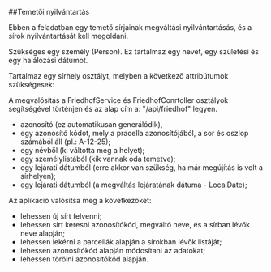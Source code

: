 ##Temetői nyilvántartás

Ebben a feladatban egy temető sírjainak megváltási nyilvántartásás, és a sírok nyilvántartását kell megoldani.

Szükséges egy személy (Person). Ez tartalmaz egy nevet, egy születési és egy halálozási dátumot.

Tartalmaz egy sírhely osztályt, melyben a következő attribútumok szükségesek:

A megvalósítás a FriedhofService és FriedhofConrtoller osztályok segítségével történjen és az alap cím a: "/api/friedhof" legyen.

- azonosító (ez automatikusan generálódik),
- egy azonosító kódot, mely a pracella azonosítójából, a sor és oszlop számából áll (pl.: A-12-25);
- egy névből (ki váltotta meg a helyet);
- egy személylistából (kik vannak oda temetve);
- egy lejárati dátumból (erre akkor van szükség, ha már megújítás is volt a sírhelyen); 
- egy lejárati dátumból (a megváltás lejáratának dátuma - LocalDate);

Az aplikáció valósítsa meg a következőket:
- lehessen új sírt felvenni;
- lehessen sírt keresni azonosítókód, megváltó neve, és a sírban lévők neve alapján;
- lehessen lekérni a parcellák alapján a sírokban lévők listáját;
- lehessen azonosítókód alapján módosítani az adatokat;
- lehessen törölni azonosítókód alapján.


